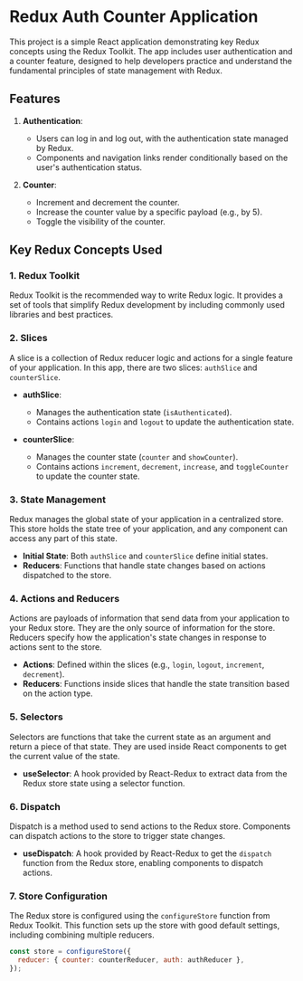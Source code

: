 # Redux Auth Counter Application

This project is a simple React application demonstrating key Redux concepts using the Redux Toolkit. The app includes user authentication and a counter feature, designed to help developers practice and understand the fundamental principles of state management with Redux.

## Features

1. **Authentication**:
   - Users can log in and log out, with the authentication state managed by Redux.
   - Components and navigation links render conditionally based on the user's authentication status.

2. **Counter**:
   - Increment and decrement the counter.
   - Increase the counter value by a specific payload (e.g., by 5).
   - Toggle the visibility of the counter.

## Key Redux Concepts Used

### 1. **Redux Toolkit**
Redux Toolkit is the recommended way to write Redux logic. It provides a set of tools that simplify Redux development by including commonly used libraries and best practices.

### 2. **Slices**
A slice is a collection of Redux reducer logic and actions for a single feature of your application. In this app, there are two slices: `authSlice` and `counterSlice`.

- **authSlice**:
  - Manages the authentication state (`isAuthenticated`).
  - Contains actions `login` and `logout` to update the authentication state.

- **counterSlice**:
  - Manages the counter state (`counter` and `showCounter`).
  - Contains actions `increment`, `decrement`, `increase`, and `toggleCounter` to update the counter state.

### 3. **State Management**
Redux manages the global state of your application in a centralized store. This store holds the state tree of your application, and any component can access any part of this state.

- **Initial State**: Both `authSlice` and `counterSlice` define initial states.
- **Reducers**: Functions that handle state changes based on actions dispatched to the store.

### 4. **Actions and Reducers**
Actions are payloads of information that send data from your application to your Redux store. They are the only source of information for the store. Reducers specify how the application's state changes in response to actions sent to the store.

- **Actions**: Defined within the slices (e.g., `login`, `logout`, `increment`, `decrement`).
- **Reducers**: Functions inside slices that handle the state transition based on the action type.

### 5. **Selectors**
Selectors are functions that take the current state as an argument and return a piece of that state. They are used inside React components to get the current value of the state.

- **useSelector**: A hook provided by React-Redux to extract data from the Redux store state using a selector function.

### 6. **Dispatch**
Dispatch is a method used to send actions to the Redux store. Components can dispatch actions to the store to trigger state changes.

- **useDispatch**: A hook provided by React-Redux to get the `dispatch` function from the Redux store, enabling components to dispatch actions.

### 7. **Store Configuration**
The Redux store is configured using the `configureStore` function from Redux Toolkit. This function sets up the store with good default settings, including combining multiple reducers.

```javascript
const store = configureStore({
  reducer: { counter: counterReducer, auth: authReducer },
});
